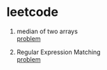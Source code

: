 # leetcode

1. median of two arrays  
	[problem](https://leetcode.com/problems/median-of-two-sorted-arrays/)  

1. Regular Expression Matching  
	[problem](https://leetcode.com/problems/regular-expression-matching/)  